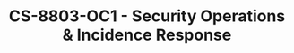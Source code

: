 ---
layout: course
title: CS-8803-OC1 - Security Operations & Incidence Response
aliases: 
course_id: CS-8803-OC1
permalink: /CS-8803-OC1/
avg_difficulty: 2.00
avg_rating: 4.12
avg_workload: 5.75
---